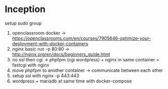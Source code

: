 # Inception

setup sudo group

1. openclassroom docker -> https://openclassrooms.com/en/courses/7905646-optimize-your-deployment-with-docker-containers
2. nginx basic run -p 80:80 -> http://nginx.org/en/docs/beginners_guide.html
3. no ssl then cgi -> phpfpm (cgi wordpress) + nginx in same container = fastcgi with nginx
4. move phpfpm to another container -> communicate between each other
5. setup ssl with nginx -p 443:443
6. wordpress + mariadb at same time with docker-compose
